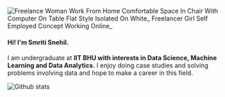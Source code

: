 ![Freelance Woman Work From Home Comfortable Space In Chair With Computer On Table Flat Style Isolated On White_ Freelancer Girl Self Employed Concept Working Online_](https://user-images.githubusercontent.com/68649921/120010859-462d4300-bffb-11eb-9d92-78f133417384.png)

#### Hi! I'm Smriti Snehil. 
I am undergraduate at **IIT BHU with interests in Data Science, Machine Learning and Data Analytics.** I enjoy doing case studies and solving problems involving data and hope to make a career in this field.


![Github stats](https://github-readme-stats.vercel.app/api?username=Smriti04501)

<!--
**Smriti04501/Smriti04501** is a ✨ _special_ ✨ repository because its `README.md` (this file) appears on your GitHub profile.

Here are some ideas to get you started:

- 🔭 I’m currently working on ...
- 🌱 I’m currently learning ...
- 👯 I’m looking to collaborate on ...
- 🤔 I’m looking for help with ...
- 💬 Ask me about ...
- 📫 How to reach me: ...
- 😄 Pronouns: ...
- ⚡ Fun fact: ...
-->

